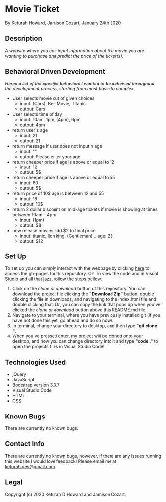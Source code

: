 # Movie Ticket
By Keturah Howard, Jamison Cozart, January 24th 2020

## Description
  
_A website where you can input information about the movie you are wanting to purchase and predict the price of the ticket(s)._

## Behavioral Driven Development
  *Heres a list of the specific behaviors I wanted to be acheived throughout the development process, starting from most basic to complex.*

* User selects movie out of given choices
  * input: (Cars), Bee Movie, Titanic
  * output: Cars
* User selects time of day 
  * input: 10am, 1pm, (4pm), 6pm
  * output: 4pm
* return user's age
  * input: 21
  * output: 21
* return message if user does not input  n age
  * input: ""
  * output: Please enter your age
* return cheeper price if age is above or equal to 12
  * input: 12
  * output: 5$
* return cheeper price if age is above or equal to 55
  * input: 60
  * output: 5$
* return price of 10$ age is between 12 and 55
  * input: 18
  * output: 10$
* return 2 dollar discount on mid-age tickets if movie is showing at times between 10am - 4pm
  * input: (1pm)
  * output: $8
* new release movies add $2 to final price
  * input: titanic, lion king, (Gentleman) .. age: 22
  * output: $12

## Set Up 
  To set up you can simply interact with the webpage by clicking [here](https://keturahdev.github.io//) to access the gh-pages for this repository. Or! To view the code and in Visual Studio and all that jazz, follow the steps bellow. 
  1. Click on the *clone or download* button of this repository. You can download the project file clicking the **"Download Zip"** button, double clicking the file in downloads, and navigating to the index.html file and double clicking that. *Or*, you can copy the link that pops up when you've clicked the *clone or download* button above this README.md file.
  2. Navigate to your terminal, where you have previously installed git (if you have not done this yet, go ahead and do so now).
  3. In terminal, change your directory to desktop, and then type **"git clone "**.
  4. When you've pressed enter, my project will be cloned onto your desktop, and now you can change directory into it and type **"code ."** to open the projects files in Visual Studio Code!

## Technologies Used
* jQuery
* JavaScript
* Bootstrap version 3.3.7
* Visual Studio Code
* HTML
* CSS

## Known Bugs
There are currently no known bugs.

## Contact Info 
There are currently no known bugs, however, if there are any issues running this website I would love feedback! Please email me at keturah.dev@gmail.com.

## Legal

Copyright (c) 2020 Keturah D Howard and Jamison Cozart.